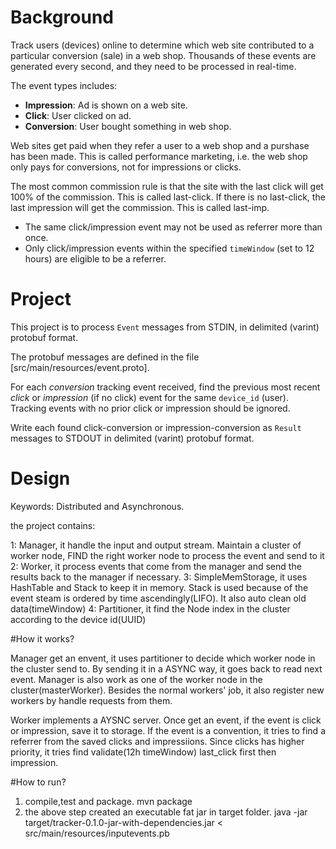 # Background
Track users (devices) online to determine which web site contributed to a particular conversion (sale) in a web shop. Thousands of these events are generated every second, and they need to be processed in real-time.

The event types includes:

* __Impression__: Ad is shown on a web site.
* __Click__: User clicked on ad.
* __Conversion__: User bought something in web shop.

Web sites get paid when they refer a user to a web shop and a purshase has been made. This is called performance marketing, i.e. the web shop only pays for conversions, not for impressions or clicks. 

The most common commission rule is that the site with the last click will get 100% of the commission. This is called last-click. If there is no last-click, the last impression will get the commission. This is called last-imp.

* The same click/impression event may not be used as referrer more than once.
* Only click/impression events within the specified `timeWindow` (set to 12 hours) are eligible to be a referrer.

# Project

This project is to process `Event` messages from STDIN, in delimited (varint) protobuf format. 

The protobuf messages are defined in the file [src/main/resources/event.proto].

For each _conversion_ tracking event received, find the previous most recent _click_ or _impression_ (if no click) event for the same `device_id` (user). Tracking events with no prior click or impression should be ignored. 

Write each found click-conversion or impression-conversion as `Result` messages to STDOUT in delimited (varint) protobuf format.

# Design
Keywords: Distributed and Asynchronous.

the project contains:

1: Manager, it handle the input and output stream. Maintain a cluster of worker node, 
 FIND the right worker node to process the event and send to it
2: Worker, it process events that come from the manager 
 and send the results back to the manager if necessary.
3: SimpleMemStorage, it uses HashTable and Stack to keep it in memory.
 Stack is used because of the event steam is ordered by time ascendingly(LIFO).
 It also auto clean old data(timeWindow)
4: Partitioner, it find the Node index in the cluster according to the device id(UUID)



#How it works?

Manager get an envent, it uses partitioner to decide which worker node in the cluster send to. 
By sending it in a ASYNC way, it goes back to read next event. 
Manager is also work as one of the worker node in the cluster(masterWorker). 
Besides the normal workers' job, it also register new workers by handle requests from them.

Worker implements a AYSNC server. 
Once get an event, if the event is click or impression, save it to storage. 
If the event is a convention, it tries to find a referrer from the saved clicks and impressiions. 
Since clicks has higher priority, it tries find validate(12h timeWindow) last_click first then impression. 


#How to run?

1. compile,test and package.
mvn package
2. the above step created an executable fat jar in target folder.
java -jar target/tracker-0.1.0-jar-with-dependencies.jar < src/main/resources/inputevents.pb




